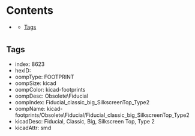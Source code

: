 



Contents
========

* [](#)
	* [Tags](#tags)

# 

## Tags

- index: 8623
- hexID: 
- oompType: FOOTPRINT
- oompSize: kicad
- oompColor: kicad-footprints
- oompDesc: Obsolete\Fiducial
- oompIndex: Fiducial_classic_big_SilkscreenTop_Type2
- oompName: kicad-footprints/Obsolete\Fiducial/Fiducial_classic_big_SilkscreenTop_Type2
- kicadDesc: Fiducial, Classic, Big, Silkscreen Top, Type 2
- kicadAttr: smd
